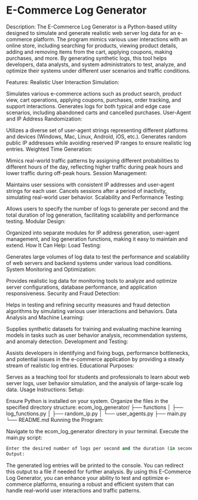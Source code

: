 # E-Commerce Log Generator

Description:
The E-Commerce Log Generator is a Python-based utility designed to simulate and generate realistic web server log data for an e-commerce platform. The program mimics various user interactions with an online store, including searching for products, viewing product details, adding and removing items from the cart, applying coupons, making purchases, and more. By generating synthetic logs, this tool helps developers, data analysts, and system administrators to test, analyze, and optimize their systems under different user scenarios and traffic conditions.

Features:
Realistic User Interaction Simulation:

Simulates various e-commerce actions such as product search, product view, cart operations, applying coupons, purchases, order tracking, and support interactions.
Generates logs for both typical and edge case scenarios, including abandoned carts and cancelled purchases.
User-Agent and IP Address Randomization:

Utilizes a diverse set of user-agent strings representing different platforms and devices (Windows, Mac, Linux, Android, iOS, etc.).
Generates random public IP addresses while avoiding reserved IP ranges to ensure realistic log entries.
Weighted Time Generation:

Mimics real-world traffic patterns by assigning different probabilities to different hours of the day, reflecting higher traffic during peak hours and lower traffic during off-peak hours.
Session Management:

Maintains user sessions with consistent IP addresses and user-agent strings for each user.
Cancels sessions after a period of inactivity, simulating real-world user behavior.
Scalability and Performance Testing:

Allows users to specify the number of logs to generate per second and the total duration of log generation, facilitating scalability and performance testing.
Modular Design:

Organized into separate modules for IP address generation, user-agent management, and log generation functions, making it easy to maintain and extend.
How It Can Help:
Load Testing:

Generates large volumes of log data to test the performance and scalability of web servers and backend systems under various load conditions.
System Monitoring and Optimization:

Provides realistic log data for monitoring tools to analyze and optimize server configurations, database performance, and application responsiveness.
Security and Fraud Detection:

Helps in testing and refining security measures and fraud detection algorithms by simulating various user interactions and behaviors.
Data Analysis and Machine Learning:

Supplies synthetic datasets for training and evaluating machine learning models in tasks such as user behavior analysis, recommendation systems, and anomaly detection.
Development and Testing:

Assists developers in identifying and fixing bugs, performance bottlenecks, and potential issues in the e-commerce application by providing a steady stream of realistic log entries.
Educational Purposes:

Serves as a teaching tool for students and professionals to learn about web server logs, user behavior simulation, and the analysis of large-scale log data.
Usage Instructions:
Setup:

Ensure Python is installed on your system.
Organize the files in the specified directory structure:
ecom_log_generator/
├── functions
│   ├── log_functions.py
│   ├── random_ip.py
│   └── user_agents.py
├── main.py
└── README.md
Running the Program:

Navigate to the ecom_log_generator directory in your terminal.
Execute the main.py script:

```python main.py
Enter the desired number of logs per second and the duration (in seconds) when prompted.
Output:
```

The generated log entries will be printed to the console. You can redirect this output to a file if needed for further analysis.
By using this E-Commerce Log Generator, you can enhance your ability to test and optimize e-commerce platforms, ensuring a robust and efficient system that can handle real-world user interactions and traffic patterns.
